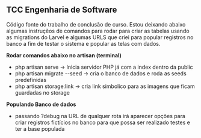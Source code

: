 
## TCC Engenharia de Software

Código fonte do trabalho de conclusão de curso. 
Estou deixando abaixo algumas instruçẽos de comandos para rodar para criar as tabelas usando as migrations do Larvel e algumas URLS que criei para popular registros no banco a fim de testar o sistema e popular as telas com dados. 

**Rodar comandos abaixo no artisan (terminal)**

- php artisan serve -> Inicia servidor PHP já com a index dentro da public
- php artisan migrate --seed -> cria o banco de dados e roda as seeds predefinidas
- php artisan storage:link -> cria link simbolico para as imagens que ficam guardadas no storage


**Populando Banco de dados**

- passando ?debug na URL de qualquer rota irá aparecer opções para criar registros fictícios no banco para que possa ser realizado testes e ter a base populada